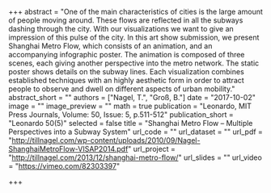 +++
abstract = "One of the main characteristics of cities is the large amount of people moving around. These flows are reflected in all the subways dashing through the city. With our visualizations we want to give an impression of this pulse of the city. In this art show submission, we present Shanghai Metro Flow, which consists of an animation, and an accompanying infographic poster. The animation is composed of three scenes, each giving another perspective into the metro network. The static poster shows details on the subway lines. Each visualization combines established techniques with an highly aesthetic form in order to attract people to observe and dwell on different aspects of urban mobility."
abstract_short = ""
authors = ["Nagel, T.", "Groß, B."]
date = "2017-10-02"
image = ""
image_preview = ""
math = true
publication = "Leonardo, MIT Press Journals, Volume: 50, Issue: 5, p.511-512"
publication_short = "Leonardo 50(5)"
selected = false
title = "Shanghai Metro Flow – Multiple Perspectives into a Subway System"
url_code = ""
url_dataset = ""
url_pdf = "http://tillnagel.com/wp-content/uploads/2010/09/Nagel-ShanghaiMetroFlow-VISAP2014.pdf"
url_project = "http://tillnagel.com/2013/12/shanghai-metro-flow/"
url_slides = ""
url_video = "https://vimeo.com/82303397"

+++
